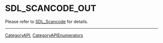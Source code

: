 # SDL_SCANCODE_OUT

Please refer to [SDL_Scancode](SDL_Scancode) for details.

----
[CategoryAPI](CategoryAPI), [CategoryAPIEnumerators](CategoryAPIEnumerators)

